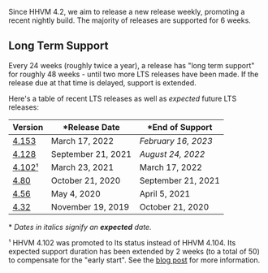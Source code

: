 Since HHVM 4.2, we aim to release a new release weekly, promoting a recent
nightly build. The majority of releases are supported for 6 weeks.

## Long Term Support

Every 24 weeks (roughly twice a year), a release has "long term support" for
roughly 48 weeks - until two more LTS releases have been made. If the release
due at that time is delayed, support is extended.

Here's a table of recent LTS releases as well as *expected* future LTS releases:

| Version |    \*Release Date       |    \*End of Support       |
| ------- | ----------------------- | -------------------------- |
| [4.153](https://hhvm.com/blog/2022/03/17/hhvm-4.153.html)  | March 17, 2022        | *February 16, 2023*      |
| [4.128](https://hhvm.com/blog/2021/09/21/hhvm-4.128.html)  | September 21, 2021    | *August 24, 2022*        |
| [4.102¹](https://hhvm.com/blog/2021/03/23/hhvm-4.102.html) | March 23, 2021        | March 17, 2022           |
| [4.80](https://hhvm.com/blog/2020/10/21/hhvm-4.80.html)    | October 21, 2020      | September 21, 2021       | 
| [4.56](https://hhvm.com/blog/2020/05/04/hhvm-4.56.html)    | May 4, 2020           | April 5, 2021            |
| [4.32](https://hhvm.com/blog/2019/11/19/hhvm-4.32.html)    | November 19, 2019     | October 21, 2020         |


\* *Dates in italics signify an **expected** date.*

¹ HHVM 4.102 was promoted to lts status instead of HHVM 4.104. Its expected support duration has been extended by 2 weeks (to a total of 50) to compensate for the "early start". See the [blog post](https://hhvm.com/blog/2021/03/29/extending-hhvm-4.102-support.html) for more information.
